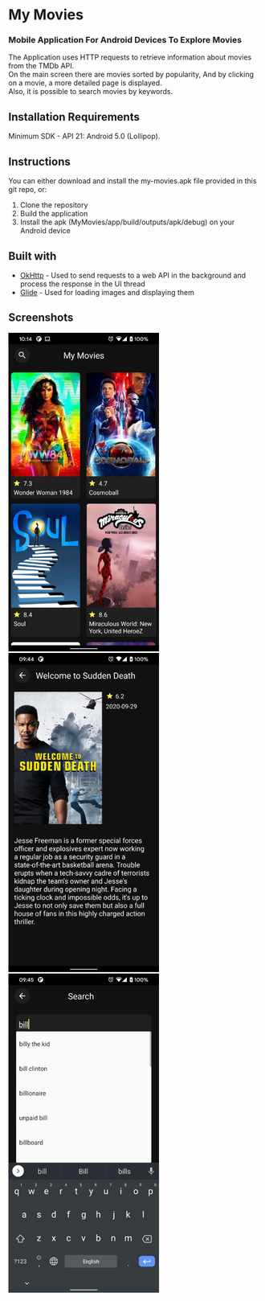 # My Movies
### Mobile Application For Android Devices To Explore Movies
The Application uses HTTP requests to retrieve information about movies from the TMDb API. </br>
On the main screen there are movies sorted by popularity, And by clicking on a movie, a more detailed page is displayed. </br>
Also, it is possible to search movies by keywords.

## Installation Requirements
Minimum SDK - API 21: Android 5.0 (Lollipop).

## Instructions
You can either download and install the my-movies.apk file provided in this git repo, or:
1. Clone the repository
2. Build the application
3. Install the apk (MyMovies/app/build/outputs/apk/debug) on your Android device

## Built with
* [OkHttp](https://square.github.io/okhttp/) - Used to send requests to a web API in the background and process the response in the UI thread
* [Glide](https://bumptech.github.io/glide/) - Used for loading images and displaying them

## Screenshots
<p float="left">
  <img src="https://github.com/OfreeWeisman/MyMovies/blob/master/main-screen.jpeg" width="300"/>
  <img src="https://github.com/OfreeWeisman/MyMovies/blob/master/movie-page.jpeg" width="300"/>
  <img src="https://github.com/OfreeWeisman/MyMovies/blob/master/search-movies.jpeg" width="300"/>
 </p>


